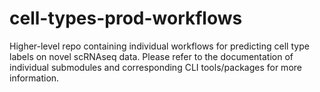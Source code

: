 # cell-types-prod-workflows
Higher-level repo containing individual workflows for predicting cell type labels on novel scRNAseq data. Please refer to the documentation of individual submodules and corresponding CLI tools/packages for more information.
